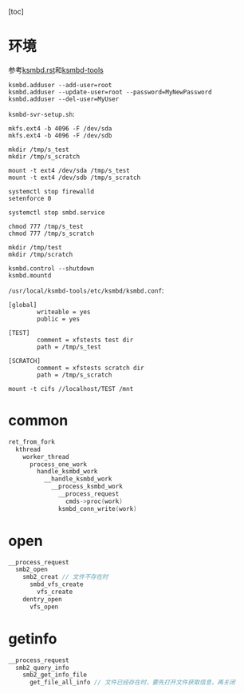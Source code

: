 [toc]

# 环境

参考[ksmbd.rst](https://github.com/torvalds/linux/blob/master/Documentation/filesystems/cifs/ksmbd.rst)和[ksmbd-tools](https://github.com/cifsd-team/ksmbd-tools)

```shell
ksmbd.adduser --add-user=root
ksmbd.adduser --update-user=root --password=MyNewPassword
ksmbd.adduser --del-user=MyUser
```

`ksmbd-svr-setup.sh`:
```shell
mkfs.ext4 -b 4096 -F /dev/sda
mkfs.ext4 -b 4096 -F /dev/sdb

mkdir /tmp/s_test
mkdir /tmp/s_scratch

mount -t ext4 /dev/sda /tmp/s_test
mount -t ext4 /dev/sdb /tmp/s_scratch

systemctl stop firewalld
setenforce 0

systemctl stop smbd.service

chmod 777 /tmp/s_test
chmod 777 /tmp/s_scratch

mkdir /tmp/test
mkdir /tmp/scratch

ksmbd.control --shutdown
ksmbd.mountd
```

`/usr/local/ksmbd-tools/etc/ksmbd/ksmbd.conf`:
```
[global]
        writeable = yes               
        public = yes                  
                                      
[TEST]                                
        comment = xfstests test dir   
        path = /tmp/s_test            
                                      
[SCRATCH]                             
        comment = xfstests scratch dir
        path = /tmp/s_scratch         
```

```shell
mount -t cifs //localhost/TEST /mnt
```

# common

```c
ret_from_fork
  kthread
    worker_thread
      process_one_work
        handle_ksmbd_work
          __handle_ksmbd_work
            __process_ksmbd_work
              __process_request
                cmds->proc(work)
              ksmbd_conn_write(work)
```

# open

```c
__process_request
  smb2_open
    smb2_creat // 文件不存在时
      smbd_vfs_create
        vfs_create
    dentry_open
      vfs_open
```

# getinfo

```c
__process_request
  smb2_query_info
    smb2_get_info_file
      get_file_all_info // 文件已经存在时，要先打开文件获取信息，再关闭
```
